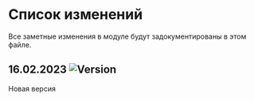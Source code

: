 # Список изменений

Все заметные изменения в модуле будут задокументированы в этом файле.



## 16.02.2023 ![Version](https://img.shields.io/badge/version-v6.2.0-blue)

Новая версия